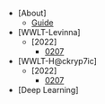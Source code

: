 <!-- docs/_sidebar.md -->
- [About]
  - [Guide](guide.md "Guide Page")
- [WWLT-Levinna]
  - [2022]
    - [0207](/2022-Levinna/0207.md "220207.md")
- [WWLT-H@ckryp7ic]
  - [2022]
    - [0207](/2022-Levinna/info.md "info.md")
- [Deep Learning]